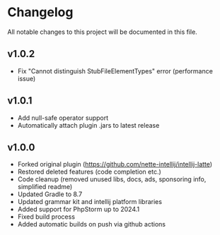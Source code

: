 # Changelog

All notable changes to this project will be documented in this file.

## v1.0.2
- Fix "Cannot distinguish StubFileElementTypes" error (performance issue)

## v1.0.1
- Add null-safe operator support
- Automatically attach plugin .jars to latest release

## v1.0.0
- Forked original plugin (https://github.com/nette-intellij/intellij-latte)
- Restored deleted features (code completion etc.)
- Code cleanup (removed unused libs, docs, ads, sponsoring info, simplified readme)
- Updated Gradle to 8.7
- Updated grammar kit and intellij platform libraries
- Added support for PhpStorm up to 2024.1
- Fixed build process
- Added automatic builds on push via github actions
